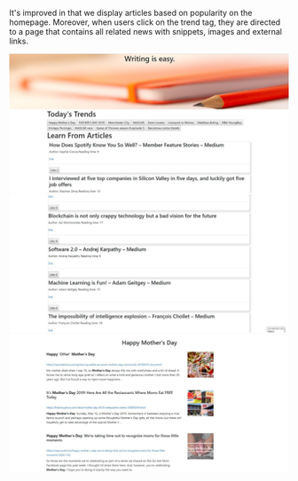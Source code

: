 It's improved in that we display articles based on popularity on the homepage. Moreover, when users click on the trend tag, they are directed to a page that contains all related news with snippets, images and external links.

![homepage](https://github.com/Hannahh1425/cogs121/blob/master/M3/home1.jpg)
![homepage](https://github.com/Hannahh1425/cogs121/blob/master/M3/home2.jpg)
![news page](https://github.com/Hannahh1425/cogs121/blob/master/M3/news.jpg)


